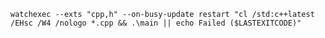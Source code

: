 `watchexec --exts "cpp,h" --on-busy-update restart "cl /std:c++latest /EHsc /W4 /nologo *.cpp && .\main || echo Failed ($LASTEXITCODE)"`